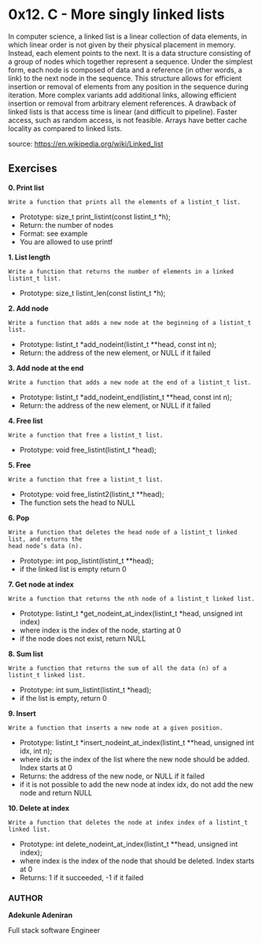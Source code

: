 # 0x12. C - More singly linked lists

In computer science, a linked list is a linear collection of data elements, in which linear order is not given by their physical placement in memory. Instead, each element points to the next. It is a data structure consisting of a group of nodes which together represent a sequence. Under the simplest form, each node is composed of data and a reference (in other words, a link) to the next node in the sequence. This structure allows for efficient insertion or removal of elements from any position in the sequence during iteration. More complex variants add additional links, allowing efficient insertion or removal from arbitrary element references. A drawback of linked lists is that access time is linear (and difficult to pipeline). Faster access, such as random access, is not feasible. Arrays have better cache locality as compared to linked lists.

source: https://en.wikipedia.org/wiki/Linked_list

## Exercises

**0. Print list**

    Write a function that prints all the elements of a listint_t list.
* Prototype: size_t print_listint(const listint_t *h);
* Return: the number of nodes
* Format: see example
* You are allowed to use printf

**1. List length**

    Write a function that returns the number of elements in a linked listint_t list.
* Prototype: size_t listint_len(const listint_t *h);

**2. Add node**

    Write a function that adds a new node at the beginning of a listint_t list.
* Prototype: listint_t *add_nodeint(listint_t **head, const int n);
*  Return: the address of the new element, or NULL if it failed

**3. Add node at the end**

    Write a function that adds a new node at the end of a listint_t list.
*  Prototype: listint_t *add_nodeint_end(listint_t **head, const int n);
*  Return: the address of the new element, or NULL if it failed

**4. Free list**

    Write a function that free a listint_t list.
* Prototype: void free_listint(listint_t *head);

**5. Free**

    Write a function that free a listint_t list.
* Prototype: void free_listint2(listint_t **head);
* The function sets the head to NULL

**6. Pop**

    Write a function that deletes the head node of a listint_t linked list, and returns the
    head node’s data (n).
* Prototype: int pop_listint(listint_t **head);
* if the linked list is empty return 0

**7. Get node at index**

    Write a function that returns the nth node of a listint_t linked list.
* Prototype: listint_t *get_nodeint_at_index(listint_t *head, unsigned int index)
* where index is the index of the node, starting at 0
* if the node does not exist, return NULL

**8. Sum list**

    Write a function that returns the sum of all the data (n) of a listint_t linked list.
* Prototype: int sum_listint(listint_t *head);
* if the list is empty, return 0

**9. Insert**

    Write a function that inserts a new node at a given position.
* Prototype: listint_t *insert_nodeint_at_index(listint_t **head, unsigned int idx, int n);
* where idx is the index of the list where the new node should be added. Index starts at 0
* Returns: the address of the new node, or NULL if it failed
* if it is not possible to add the new node at index idx, do not add the new node and return NULL

**10. Delete at index**

    Write a function that deletes the node at index index of a listint_t linked list.
* Prototype: int delete_nodeint_at_index(listint_t **head, unsigned int index);
* where index is the index of the node that should be deleted. Index starts at 0
* Returns: 1 if it succeeded, -1 if it failed

### AUTHOR
**Adekunle Adeniran**

Full stack software Engineer
